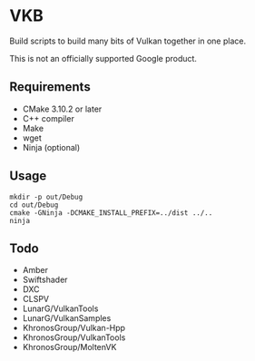 # VKB

Build scripts to build many bits of Vulkan together in one place.

This is not an officially supported Google product.

## Requirements
* CMake 3.10.2 or later
* C++ compiler
* Make
* wget
* Ninja (optional)

## Usage
```shell
mkdir -p out/Debug
cd out/Debug
cmake -GNinja -DCMAKE_INSTALL_PREFIX=../dist ../..
ninja
```

## Todo
* Amber
* Swiftshader
* DXC
* CLSPV
* LunarG/VulkanTools
* LunarG/VulkanSamples
* KhronosGroup/Vulkan-Hpp
* KhronosGroup/VulkanTools
* KhronosGroup/MoltenVK
